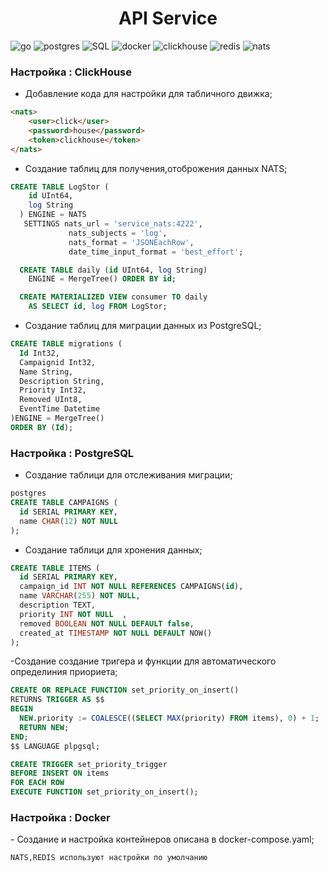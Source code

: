 <h1 align='center'>API Service</h1>

![go](https://img.shields.io/badge/Go-F5F5F5?style=for-the-badge&logo=Go&logoColor=#61DAFB)
![postgres](https://img.shields.io/badge/postgres-F5F5F5?style=for-the-badge&logo=postgres&logoColor=#61DAFB)
![SQL](https://img.shields.io/badge/sql-F5F5F5?style=for-the-badge&logo=sql&logoColor=#61DAFB)
![docker](https://img.shields.io/badge/docker-F5F5F5?style=for-the-badge&logo=docker&logoColor=#61DAFB)
![clickhouse](https://img.shields.io/badge/clickhouse-F5F5F5?style=for-the-badge&logo=clickhouse&logoColor=#61DAFB)
![redis](https://img.shields.io/badge/redis-F5F5F5?style=for-the-badge&logo=redis&logoColor=#61DAFB)
![nats](https://img.shields.io/badge/nats-F5F5F5?style=for-the-badge&logo=nats&logoColor=#61DAFB)


<h3>Настройка : ClickHouse </h3>

- Добавление кода для настройки для табличного движка;
  

```html
<nats>
    <user>click</user>
    <password>house</password>
    <token>clickhouse</token>
</nats>
```

- Создание таблиц для получения,отоброжения данных NATS;

```sql
CREATE TABLE LogStor (
    id UInt64,
    log String
  ) ENGINE = NATS 
   SETTINGS nats_url = 'service_nats:4222',
             nats_subjects = 'log',
             nats_format = 'JSONEachRow',
             date_time_input_format = 'best_effort';

  CREATE TABLE daily (id UInt64, log String)
    ENGINE = MergeTree() ORDER BY id;

  CREATE MATERIALIZED VIEW consumer TO daily
    AS SELECT id, log FROM LogStor;
```

- Создание таблиц для миграции данных из PostgreSQL;

```sql
CREATE TABLE migrations (
  Id Int32,
  Campaignid Int32,
  Name String,
  Description String,
  Priority Int32,
  Removed UInt8,
  EventTime Datetime
)ENGINE = MergeTree()
ORDER BY (Id);
```

<h3>Настройка : PostgreSQL </h3>

- Создание таблици для отслеживания миграции;

```sql
postgres
CREATE TABLE CAMPAIGNS (
  id SERIAL PRIMARY KEY,
  name CHAR(12) NOT NULL
);
```

- Создание таблици для хронения данных;

```sql
CREATE TABLE ITEMS (
  id SERIAL PRIMARY KEY,
  campaign_id INT NOT NULL REFERENCES CAMPAIGNS(id),
  name VARCHAR(255) NOT NULL,
  description TEXT,
  priority INT NOT NULL  ,
  removed BOOLEAN NOT NULL DEFAULT false,
  created_at TIMESTAMP NOT NULL DEFAULT NOW()
);
```
-Создание создание тригера и функции для автоматического определиния приориета;

```sql
CREATE OR REPLACE FUNCTION set_priority_on_insert()
RETURNS TRIGGER AS $$
BEGIN
  NEW.priority := COALESCE((SELECT MAX(priority) FROM items), 0) + 1;
  RETURN NEW;
END;
$$ LANGUAGE plpgsql;

CREATE TRIGGER set_priority_trigger
BEFORE INSERT ON items
FOR EACH ROW
EXECUTE FUNCTION set_priority_on_insert();
```

<h3>Настройка : Docker </h3>
- Создание и настройка контейнеров описана в docker-compose.yaml;

```
NATS,REDIS используют настройки по умолчанию
```

